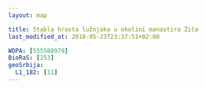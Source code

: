```yaml
---
layout: map

title: Stabla hrasta lužnjaka u okolini manastira Žiča
last_modified_at: 2018-05-23T23:37:51+02:00

WDPA: [555588979]
BioRaS: [253]
geoSrbija:
  L1_182: [11]
---
```

